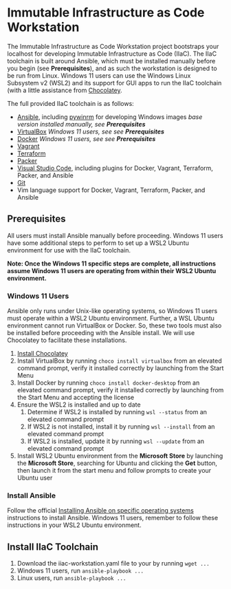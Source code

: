 # Immutable Infrastructure as Code Workstation

The Immutable Infrastructure as Code Workstation project bootstraps your localhost for developing Immutable Infrastructure as Code (IIaC). The IIaC toolchain is built around Ansible, which must be installed manually before you begin (see **Prerequisites**), and as such the workstation is designed to be run from Linux.  Windows 11 users can use the Windows Linux Subsystem v2 (WSL2) and its support for GUI apps to run the IIaC toolchain (with a little assistance from [Chocolatey](https://chocolatey.org/).

The full provided IIaC toolchain is as follows:

- [Ansible](https://www.ansible.com/), including [pywinrm](https://github.com/diyan/pywinrm) for developing Windows images *base version installed manually, see **Prerequisites***
- [VirtualBox](https://www.virtualbox.org/) *Windows 11 users, see see **Prerequisites***
- [Docker](https://www.docker.com/) *Windows 11 users, see see **Prerequisites***
- [Vagrant](https://www.vagrantup.com)
- [Terraform](https://www.terraform.io/)
- [Packer](https://www.packer.io/)
- [Visual Studio Code](https://code.visualstudio.com/), including plugins for Docker, Vagrant, Terraform, Packer, and Ansible
- [Git](https://git-scm.com/)
- Vim language support for Docker, Vagrant, Terraform, Packer, and Ansible

## Prerequisites

All users must install Ansible manually before proceeding.  Windows 11 users have some additional steps to perform to set up a WSL2 Ubuntu environment for use with the IIaC toolchain.

**Note: Once the Windows 11 specific steps are complete, all instructions assume Windows 11 users are operating from within their WSL2 Ubuntu environment.**

### Windows 11 Users

Ansible only runs under Unix-like operating systems, so Windows 11 users must operate within a WSL2 Ubuntu environment.  Further, a WSL Ubuntu environment cannot run VirtualBox or Docker.  So, these two tools must also be installed before proceeding with the Ansible install.  We will use Chocolatey to facilitate these installations.

1. [Install Chocolatey](https://chocolatey.org/install)
1. Install VirtualBox by running `choco install virtualbox` from an elevated command prompt, verify it installed correctly by launching from the Start Menu
1. Install Docker by running  `choco install docker-desktop` from an elevated command prompt, verify it installed correctly by launching from the Start Menu and accepting the license
1. Ensure the WSL2 is installed and up to date
    1. Determine if WSL2 is installed by running `wsl --status` from an elevated command prompt
    1. If WSL2 is not installed, install it by running `wsl --install` from an elevated command prompt
    1. If WSL2 is installed, update it by running `wsl --update` from an elevated command prompt
1. Install WSL2 Ubuntu environment from the **Microsoft Store** by launching the **Microsoft Store**, searching for Ubuntu and clicking the **Get** button, then launch it from the start menu and follow prompts to create your Ubuntu user

### Install Ansible

Follow the official [Installing Ansible on specific operating systems](https://docs.ansible.com/ansible/latest/installation_guide/intro_installation.html#installing-ansible-on-specific-operating-systems) instructions to install Ansible.  Windows 11 users, remember to follow these instructions in your WSL2 Ubuntu environment.

## Install IIaC Toolchain

1. Download the iiac-workstation.yaml file to your by running `wget ...`
1. Windows 11 users, run `ansible-playbook ...`
1. Linux users, run `ansible-playbook ...`

